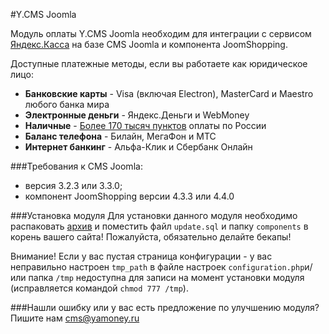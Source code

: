 #Y.CMS Joomla

Модуль оплаты Y.CMS Joomla необходим для интеграции с сервисом [Яндекс.Касса](http://kassa.yandex.ru/) на базе CMS Joomla и компонента JoomShopping. 

Доступные платежные методы, если вы работаете как юридическое лицо:
* **Банковские карты** -  Visa (включая Electron), MasterCard и Maestro любого банка мира
* **Электронные деньги** - Яндекс.Деньги и WebMoney
* **Наличные** - [Более 170 тысяч пунктов](https://money.yandex.ru/pay/doc.xml?id=526209) оплаты по России
* **Баланс телефона** - Билайн, МегаФон и МТС
* **Интернет банкинг** - Альфа-Клик и Сбербанк Онлайн

###Требования к CMS Joomla:
* версия 3.2.3 или 3.3.0;
* компонент JoomShopping версии 4.3.3 или 4.4.0

###Установка модуля
Для установки данного модуля необходимо распаковать [архив](https://github.com/yandex-money/yandex-money-cms-joomla/archive/master.zip) и поместить файл `update.sql` и папку `components` в корень вашего сайта!
Пожалуйста, обязательно делайте бекапы!

Внимание! Если у вас пустая страница конфигурации - у вас неправильно настроен `tmp_path` в файле настроек `configuration.php`и/или папка `/tmp` недоступна для записи на момент установки модуля (исправляется командой `chmod 777 /tmp`).

###Нашли ошибку или у вас есть предложение по улучшению модуля?
Пишите нам cms@yamoney.ru
